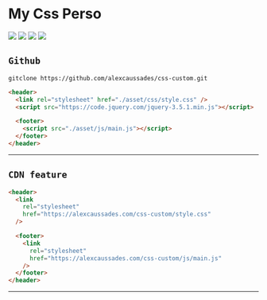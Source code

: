 # My Css Perso

![](https://img.shields.io/badge/HTML-Language-informational?style=flat&logo=html5&logoColor=orange&color=informational&cacheSeconds=3600) ![](https://img.shields.io/badge/CSS-Language-informational?style=flat&logo=css3&logoColor=white&color=informational&cacheSeconds=3600)
 ![](https://img.shields.io/badge/SCSS-Language-informational?style=flat&logo=postcss&logoColor=white&color=informational&cacheSeconds=3600) ![](https://img.shields.io/badge/SASS-Language-informational?style=flat&logo=sass&logoColor=white&color=informational&cacheSeconds=3600) 

## `Github`

```git
gitclone https://github.com/alexcaussades/css-custom.git
```

```html
<header>
  <link rel="stylesheet" href="./asset/css/style.css" />
  <script src="https://code.jquery.com/jquery-3.5.1.min.js"></script>

  <footer>
    <script src="./asset/js/main.js"></script>
  </footer>
</header>
```

---

## `CDN feature`

```html
<header>
  <link
    rel="stylesheet"
    href="https://alexcaussades.com/css-custom/style.css"
  />

  <footer>
    <link
      rel="stylesheet"
      href="https://alexcaussades.com/css-custom/js/main.js"
    />
  </footer>
</header>
```

---
